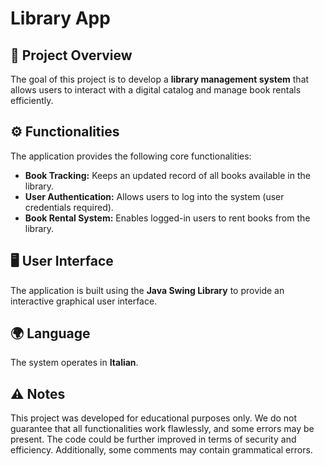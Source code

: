 # Library App  

## 📌 Project Overview  
The goal of this project is to develop a **library management system** that allows users to interact with a digital catalog and manage book rentals efficiently.  

## ⚙️ Functionalities  
The application provides the following core functionalities:  
- **Book Tracking:** Keeps an updated record of all books available in the library.  
- **User Authentication:** Allows users to log into the system (user credentials required).  
- **Book Rental System:** Enables logged-in users to rent books from the library.  

## 🖥️ User Interface  
The application is built using the **Java Swing Library** to provide an interactive graphical user interface.  

## 🌍 Language  
The system operates in **Italian**.  

## ⚠️ Notes  
This project was developed for educational purposes only. We do not guarantee that all functionalities work flawlessly, and some errors may be present. The code could be further improved in terms of security and efficiency. Additionally, some comments may contain grammatical errors.  
